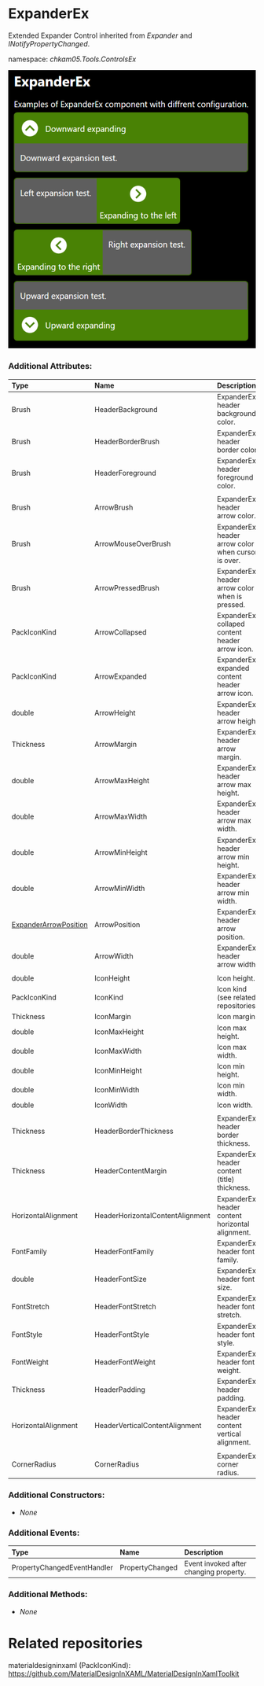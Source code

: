 # ExpanderEx
Extended Expander Control inherited from _Expander_ and _INotifyPropertyChanged_.

namespace: _chkam05.Tools.ControlsEx_

![ExpanderEx Examples (Images/ExpanderEx.png)](../Images/ExpanderEx.png)

### Additional Attributes:

| Type         | Name                  | Description |
|:-------------|:----------------------|:------------|
| Brush               | HeaderBackground                 | ExpanderEx header background color. |
| Brush               | HeaderBorderBrush                | ExpanderEx header border color. |
| Brush               | HeaderForeground                 | ExpanderEx header foreground color. |
||||
| Brush               | ArrowBrush                       | ExpanderEx header arrow color. |
| Brush               | ArrowMouseOverBrush              | ExpanderEx header arrow color when cursor is over. |
| Brush               | ArrowPressedBrush                | ExpanderEx header arrow color when is pressed. |
| PackIconKind        | ArrowCollapsed                   | ExpanderEx collaped content header arrow icon. |
| PackIconKind        | ArrowExpanded                    | ExpanderEx expanded content header arrow icon. |
| double              | ArrowHeight                      | ExpanderEx header arrow height. |
| Thickness           | ArrowMargin                      | ExpanderEx header arrow margin. |
| double              | ArrowMaxHeight                   | ExpanderEx header arrow max height. |
| double              | ArrowMaxWidth                    | ExpanderEx header arrow max width. |
| double              | ArrowMinHeight                   | ExpanderEx header arrow min height. |
| double              | ArrowMinWidth                    | ExpanderEx header arrow min width. |
| [ExpanderArrowPosition](ExpanderArrowPosition.md)      | ArrowPosition | ExpanderEx header arrow position. |
| double              | ArrowWidth                       | ExpanderEx header arrow width. |
||||
| double              | IconHeight                       | Icon height. |
| PackIconKind        | IconKind                         | Icon kind (see related repositories). |
| Thickness           | IconMargin                       | Icon margin. |
| double              | IconMaxHeight                    | Icon max height. |
| double              | IconMaxWidth                     | Icon max width. |
| double              | IconMinHeight                    | Icon min height. |
| double              | IconMinWidth                     | Icon min width. |
| double              | IconWidth                        | Icon width. |
||||
| Thickness           | HeaderBorderThickness            | ExpanderEx header border thickness. |
| Thickness           | HeaderContentMargin              | ExpanderEx header content (title) thickness. |
| HorizontalAlignment | HeaderHorizontalContentAlignment | ExpanderEx header content horizontal alignment. |
| FontFamily          | HeaderFontFamily                 | ExpanderEx header font family. |
| double              | HeaderFontSize                   | ExpanderEx header font size. |
| FontStretch         | HeaderFontStretch                | ExpanderEx header font stretch. |
| FontStyle           | HeaderFontStyle                  | ExpanderEx header font style. |
| FontWeight          | HeaderFontWeight                 | ExpanderEx header font weight. |
| Thickness           | HeaderPadding                    | ExpanderEx header padding. |
| HorizontalAlignment | HeaderVerticalContentAlignment   | ExpanderEx header content vertical alignment. |
||||
| CornerRadius        | CornerRadius                     | ExpanderEx corner radius. |

### Additional Constructors:

- _None_

### Additional Events:

| Type                        | Name             | Description |
|:----------------------------|:-----------------|:------------|
| PropertyChangedEventHandler | PropertyChanged  | Event invoked after changing property. |

### Additional Methods:

- _None_

# Related repositories

materialdesigninxaml (PackIconKind): https://github.com/MaterialDesignInXAML/MaterialDesignInXamlToolkit
